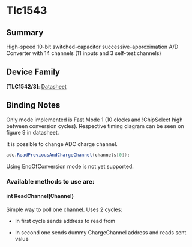 # Tlc1543

## Summary

High-speed 10-bit switched-capacitor successive-approximation A/D Converter with 14 channels (11 inputs and 3 self-test channels)

## Device Family

**[TLC1542/3]**: [Datasheet](https://www.ti.com/lit/ds/symlink/tlc1543.pdf)

## Binding Notes

Only mode implemented is Fast Mode 1 (10 clocks and !ChipSelect high between conversion cycles). 
Respective timing diagram can be seen on figure 9 in datasheet.

It is possible to change ADC charge channel.

```c#
adc.ReadPreviousAndChargeChannel(channels[0]);
```

Using EndOfConversion mode is not yet supported.

### Available methods to use are:

#### int ReadChannel(Channel)

Simple way to poll one channel.
Uses 2 cycles:

- In first cycle sends address to read from

- In second one sends dummy ChargeChannel address and reads sent value